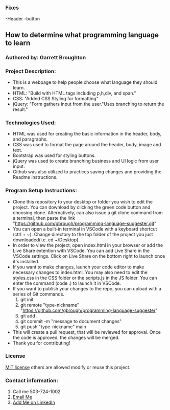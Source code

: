 ### Fixes
  -Header
  -button
  
## How to determine what programming language to learn

### Authored by:  Garrett Broughton

### Project Description: 
  -   This is a webpage to help people choose what language they should learn.
  -   HTML: "Build with HTML tags including p,h,div, and span."
  -   CSS: "Added CSS Styling for formatting"
  -   jQuery: "Form gathers input from the user."Uses branching to return the result."

### Technologies Used:
  -   HTML was used for creating the basic information in the header, body, and paragraphs.
  -   CSS was used to format the page around the header, body, image and text.
  -   Bootstrap was used for styling buttons.
  -   jQuery was used to create branching business and UI logic from user input.
  -   Github was also utilized to practices saving changes and providing the Readme instructions.

### Program Setup Instructions: 
  -  Clone this repository to your desktop or folder you wish to edit the project. You can download by clicking the green code button and choosing clone. Alternatively,  can also issue a git clone command from a terminal, then paste the link "https://github.com/gbrough/programming-language-suggester.git"
  -  You can open a built-in terminal in VSCode with a keyboard shortcut (ctrl + ~). Change directory to the top folder of the project you just downloaded(i.e. cd ~/Desktop).
  -  In order to view the project, open index.html in your browser or add the Live Share extention with VSCode. You can add Live Share in the VSCode settings. Click on Live Share on the bottom right to launch once it's installed.
  -  If you want to make changes, launch your code editor to make necessary changes to index.html. You may also need to edit the styles.css in the CSS folder or the scripts.js in the JS folder. You can enter the command (code .) to launch it in VSCode.
  - If you want to publish your changes to the repo, you can upload with a series of Git commands.
    1. git init
    2. git remote "type-nickname" "https://github.com/gbrough/programming-language-suggester"
    2. git add .
    3. git commit -m "message to document changes"
    4. git push "type-nickname" main
  - This will create a pull request, that will be reviewed for approval. Once the code is approved, the changes will be merged.
  - Thank you for contributing!
    
### License 
[MIT license](https://opensource.org/licenses/MIT) others are allowed modify or reuse this project.

### Contact information: 
  <ol>
    <li>Call me 503-724-1002</li>
    <li><a href="mailto:gbrough@gmail.com">Email Me</a></li>
    <li><a href="https://www.linkedin.com/in/gbroughton/">Add Me on LinkedIn</a></li>
  </ol>
